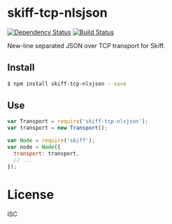 # skiff-tcp-nlsjson

[![Dependency Status](https://david-dm.org/pgte/skiff-tcp-nlsjson.svg)](https://david-dm.org/pgte/skiff-tcp-nlsjson)
[![Build Status](https://travis-ci.org/pgte/skiff-tcp-nlsjson.svg?branch=master)](https://travis-ci.org/pgte/skiff-tcp-nlsjson)

New-line separated JSON over TCP transport for Skiff.

## Install

```bash
$ npm install skiff-tcp-nlsjson --save
```

## Use

```javascript
var Transport = require('skiff-tcp-nlsjson');
var transport = new Transport();

var Node = require('skiff');
var node = Node({
  transport: transport,
  // ...
});
```

# License

ISC